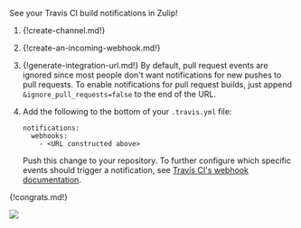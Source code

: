 See your Travis CI build notifications in Zulip!

1. {!create-channel.md!}

1. {!create-an-incoming-webhook.md!}

1. {!generate-integration-url.md!}
   By default, pull request events are ignored since most people
   don't want notifications for new pushes to pull requests.  To
   enable notifications for pull request builds, just
   append `&ignore_pull_requests=false` to the end of the URL.

1. Add the following to the bottom of your `.travis.yml` file:

    ```
    notifications:
      webhooks:
        - <URL constructed above>
    ```

    Push this change to your repository. To further configure which
    specific events should trigger a notification, see
    [Travis CI's webhook documentation][1].

[1]: https://docs.travis-ci.com/user/notifications/#Configuring-webhook-notifications

{!congrats.md!}

![](/static/images/integrations/travis/001.png)
